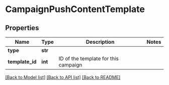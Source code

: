 # CampaignPushContentTemplate

## Properties
Name | Type | Description | Notes
------------ | ------------- | ------------- | -------------
**type** | **str** |  | 
**template_id** | **int** | ID of the template for this campaign | 

[[Back to Model list]](../README.md#documentation-for-models) [[Back to API list]](../README.md#documentation-for-api-endpoints) [[Back to README]](../README.md)


